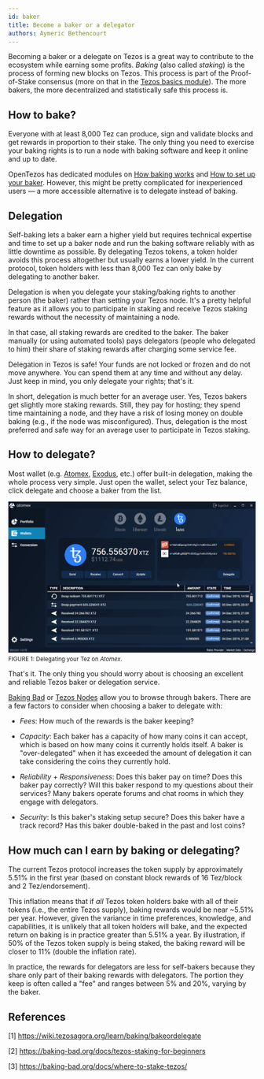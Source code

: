```yaml
---
id: baker
title: Become a baker or a delegator
authors: Aymeric Bethencourt
---
```


Becoming a baker or a delegate on Tezos is a great way to contribute to the ecosystem while earning some profits. _Baking_ (also called _staking_) is the process of forming new blocks on Tezos. This process is part of the Proof-of-Stake consensus (more on that in the [Tezos basics module](/tezos-basics)). The more bakers, the more decentralized and statistically safe this process is. 

## How to bake?

Everyone with at least 8,000 Tez can produce, sign and validate blocks and get rewards in proportion to their stake. The only thing you need to exercise your baking rights is to run a node with baking software and keep it online and up to date.

OpenTezos has dedicated modules on [How baking works](/baking) and [How to set up your baker](/baker). However, this might be pretty complicated for inexperienced users — a more accessible alternative is to delegate instead of baking.

## Delegation

Self-baking lets a baker earn a higher yield but requires technical expertise and time to set up a baker node and run the baking software reliably with as little downtime as possible. By delegating Tezos tokens, a token holder avoids this process altogether but usually earns a lower yield. In the current protocol, token holders with less than 8,000 Tez can only bake by delegating to another baker.

Delegation is when you delegate your staking/baking rights to another person (the baker) rather than setting your Tezos node. It's a pretty helpful feature as it allows you to participate in staking and receive Tezos staking rewards without the necessity of maintaining a node.

In that case, all staking rewards are credited to the baker. The baker manually (or using automated tools) pays delegators (people who delegated to him) their share of staking rewards after charging some service fee.

Delegation in Tezos is safe! Your funds are not locked or frozen and do not move anywhere. You can spend them at any time and without any delay. Just keep in mind, you only delegate your rights; that's it.

In short, delegation is much better for an average user. Yes, Tezos bakers get slightly more staking rewards. Still, they pay for hosting; they spend time maintaining a node, and they have a risk of losing money on double baking (e.g., if the node was misconfigured). Thus, delegation is the most preferred and safe way for an average user to participate in Tezos staking.

## How to delegate?
Most wallet (e.g. [Atomex](https://atomex.me/), [Exodus](https://www.exodus.com/), etc.) offer built-in delegation, making the whole process very simple. Just open the wallet, select your Tez balance, click delegate and choose a baker from the list. 

![](../../static/img/contribute/delegate.gif)
<small className="figure">FIGURE 1: Delegating your Tez on _Atomex_.</small>

That's it. The only thing you should worry about is choosing an excellent and reliable Tezos baker or delegation service. 

[Baking Bad](https://baking-bad.org/docs/where-to-stake-tezos) or [Tezos Nodes](https://tezos-nodes.com/) allow you to browse through bakers. There are a few factors to consider when choosing a baker to delegate with:

- *Fees*: How much of the rewards is the baker keeping? 

- *Capacity*: Each baker has a capacity of how many coins it can accept, which is based on how many coins it currently holds itself. A baker is "over-delegated" when it has exceeded the amount of delegation it can take considering the coins they currently hold.    

- *Reliability + Responsiveness*: Does this baker pay on time? Does this baker pay correctly? Will this baker respond to my questions about their services? Many bakers operate forums and chat rooms in which they engage with delegators.

- *Security*: Is this baker's staking setup secure? Does this baker have a track record? Has this baker double-baked in the past and lost coins?

## How much can I earn by baking or delegating?
The current Tezos protocol increases the token supply by approximately 5.51% in the first year (based on constant block rewards of 16 Tez/block and 2 Tez/endorsement).

This inflation means that if *all* Tezos token holders bake with all of their tokens (i.e., the entire Tezos supply), baking rewards would be near ~5.51% per year. However, given the variance in time preferences, knowledge, and capabilities, it is unlikely that all token holders will bake, and the expected return on baking is in practice greater than 5.51% a year. By illustration, if 50% of the Tezos token supply is being staked, the baking reward will be closer to 11% (double the inflation rate).

In practice, the rewards for delegators are less for self-bakers because they share only part of their baking rewards with delegators. The portion they keep is often called a "fee" and ranges between 5% and 20%, varying by the baker.

## References

[1] https://wiki.tezosagora.org/learn/baking/bakeordelegate

[2] https://baking-bad.org/docs/tezos-staking-for-beginners

[3] https://baking-bad.org/docs/where-to-stake-tezos/
